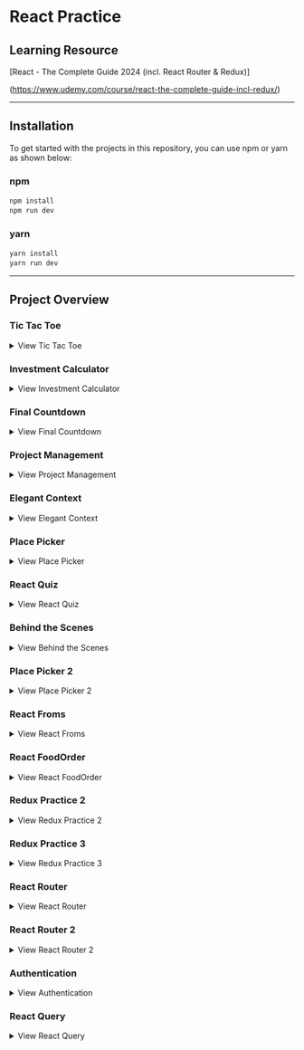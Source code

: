 # React Practice

## Learning Resource

[React - The Complete Guide 2024 (incl. React Router & Redux)]

(https://www.udemy.com/course/react-the-complete-guide-incl-redux/)

---

## Installation

To get started with the projects in this repository,
you can use npm or yarn as shown below:

### npm

```bash
npm install
npm run dev
```

### yarn

```bash
yarn install
yarn run dev
```

---

## Project Overview

### Tic Tac Toe

<details>
  <summary>View Tic Tac Toe</summary>
  <img src="./project_overview/Tic_Tac_Toe/Tic_Tac_Toe.png" alt="Tic-Tac-Toe" width="800" />
</details>

### Investment Calculator

<details>
  <summary>View Investment Calculator</summary>
  <img src="./project_overview/Investment_Calculator/Investment_Calculator.png" alt="Investment Calculator" width="800" />
</details>

### Final Countdown

<details>
  <summary>View Final Countdown</summary>
  <img src="./project_overview/Final_Countdown/Final_Countdown_1.png" alt="Final Countdown 1" width="800" />
  <img src="./project_overview/Final_Countdown/Final_Countdown_2.png" alt="Final Countdown 2" width="800" />
</details>

### Project Management

<details>
  <summary>View Project Management</summary>
  <img src="./project_overview/Project_Management/Project_Management_1.png" alt="Project Management 1" width="800" />
  <img src="./project_overview/Project_Management/Project_Management_2.png" alt="Project Management 2" width="800" />
  <img src="./project_overview/Project_Management/Project_Management_3.png" alt="Project Management 3" width="800" />
  <img src="./project_overview/Project_Management/Project_Management_4.png" alt="Project Management 4" width="800" />
  <img src="./project_overview/Project_Management/Project_Management_5.png" alt="Project Management 5" width="800" />
</details>

### Elegant Context

<details>
  <summary>View Elegant Context</summary>
  <img src="./project_overview/Elegant_Context/Elegant_Context_1.png" alt="Elegant Context 1" width="800" />
  <img src="./project_overview/Elegant_Context/Elegant_Context_2.png" alt="Elegant Context 2" width="800" />
</details>

### Place Picker

<details>
  <summary>View Place Picker</summary>
  <img src="./project_overview/Place_Picker/Place_Picker_1.png" alt="Place Picker 1" width="800" />
  <img src="./project_overview/Place_Picker/Place_Picker_2.png" alt="Place Picker 2" width="800" />
  <img src="./project_overview/Place_Picker/Place_Picker_3.png" alt="Place Picker 3" width="800" />
</details>

### React Quiz

<details>
  <summary>View React Quiz</summary>
  <img src="./project_overview/React_Quiz/React_Quiz_1.png" alt="React Quiz 1" width="800" />
  <img src="./project_overview/React_Quiz/React_Quiz_2.png" alt="React Quiz 2" width="800" />
  <img src="./project_overview/React_Quiz/React_Quiz_3.png" alt="React Quiz 3" width="800" />
  <img src="./project_overview/React_Quiz/React_Quiz_4.png" alt="React Quiz 4" width="800" />
  <img src="./project_overview/React_Quiz/React_Quiz_5.png" alt="React Quiz 5" width="800" />
  <img src="./project_overview/React_Quiz/React_Quiz_6.png" alt="React Quiz 6" width="800" />
</details>

### Behind the Scenes

<details>
  <summary>View Behind the Scenes</summary>
  <img src="./project_overview/Behind_the_Scenes/Behind_the_Scenes_1.png" alt="Behind the Scenes 1" width="800" />
  <img src="./project_overview/Behind_the_Scenes/Behind_the_Scenes_2.png" alt="Behind the Scenes 2" width="800" />
  <img src="./project_overview/Behind_the_Scenes/Behind_the_Scenes_3.png" alt="Behind the Scenes 3" width="800" />
  <img src="./project_overview/Behind_the_Scenes/Behind_the_Scenes_4.png" alt="Behind the Scenes 4" width="800" />
</details>

### Place Picker 2

<details>
  <summary>View Place Picker 2</summary>
  <img src="./project_overview/Place_Picker_2/Place_Picker_2_1.png" alt="Place Picker 2 1" width="800" />
  <img src="./project_overview/Place_Picker_2/Place_Picker_2_2.png" alt="Place Picker 2 2" width="800" />
  <img src="./project_overview/Place_Picker_2/Place_Picker_2_3.png" alt="Place Picker 2 3" width="800" />
  <img src="./project_overview/Place_Picker_2/Place_Picker_2_4.png" alt="Place Picker 2 4" width="800" />
  <img src="./project_overview/Place_Picker_2/Place_Picker_2_5.png" alt="Place Picker 2 5" width="800" />
</details>

### React Froms

<details>
  <summary>View React Froms</summary>
  <img src="./project_overview/React_Forms/React_Forms_1.png" alt="React Forms 1" width="800" />
  <img src="./project_overview/React_Forms/React_Forms_2.png" alt="React Forms 2" width="800" />
  <img src="./project_overview/React_Forms/React_Forms_3.png" alt="React Forms 3" width="800" />
  <img src="./project_overview/React_Forms/React_Forms_4.png" alt="React Forms 4" width="800" />
  <img src="./project_overview/React_Forms/React_Forms_5.png" alt="React Forms 5" width="800" />
</details>

### React FoodOrder

<details>
  <summary>View React FoodOrder</summary>
  <img src="./project_overview/React_FoodOrder/React_FoodOrder_1.png" alt="React FoodOrder 1" width="800" />
  <img src="./project_overview/React_FoodOrder/React_FoodOrder_2.png" alt="React FoodOrder 2" width="800" />
  <img src="./project_overview/React_FoodOrder/React_FoodOrder_3.png" alt="React FoodOrder 3" width="800" />
  <img src="./project_overview/React_FoodOrder/React_FoodOrder_4.png" alt="React FoodOrder 4" width="800" />
  <img src="./project_overview/React_FoodOrder/React_FoodOrder_5.png" alt="React FoodOrder 5" width="800" />
</details>

### Redux Practice 2

<details>
  <summary>View Redux Practice 2</summary>
  <img src="./project_overview/Redux_Practice_2/Redux_Practice_2_1.png" alt="Redux Practice 2 1" width="800" />
  <img src="./project_overview/Redux_Practice_2/Redux_Practice_2_2.png" alt="Redux Practice 2 2" width="800" />
  <img src="./project_overview/Redux_Practice_2/Redux_Practice_2_3.png" alt="Redux Practice 2 3" width="800" />
</details>

### Redux Practice 3

<details>
  <summary>View Redux Practice 3</summary>
  <img src="./project_overview/Redux_Practice_3/Redux_Practice_3_1.png" alt="Redux Practice 3 1" width="800" />
  <img src="./project_overview/Redux_Practice_3/Redux_Practice_3_2.png" alt="Redux Practice 3 2" width="800" />
  <img src="./project_overview/Redux_Practice_3/Redux_Practice_3_3.png" alt="Redux Practice 3 3" width="800" />
  <img src="./project_overview/Redux_Practice_3/Redux_Practice_3_4.png" alt="Redux Practice 3 4" width="800" />
</details>

### React Router

<details>
  <summary>View React Router</summary>
  <img src="./project_overview/React_Router/React_Router_1.png" alt="React Router 1" width="800" />
  <img src="./project_overview/React_Router/React_Router_2.png" alt="React Router 2" width="800" />
  <img src="./project_overview/React_Router/React_Router_3.png" alt="React Router 3" width="800" />
  <img src="./project_overview/React_Router/React_Router_4.png" alt="React Router 4" width="800" />
</details>

### React Router 2

<details>
  <summary>View React Router 2</summary>
  <img src="./project_overview/React_Router_2/React_Router_2_1.png" alt="React Router 2 1" width="800" />
  <img src="./project_overview/React_Router_2/React_Router_2_2.png" alt="React Router 2 2" width="800" />
  <img src="./project_overview/React_Router_2/React_Router_2_3.png" alt="React Router 2 3" width="800" />
  <img src="./project_overview/React_Router_2/React_Router_2_4.png" alt="React Router 2 4" width="800" />
  <img src="./project_overview/React_Router_2/React_Router_2_5.png" alt="React Router 2 5" width="800" />
  <img src="./project_overview/React_Router_2/React_Router_2_6.png" alt="React Router 2 6" width="800" />
  <img src="./project_overview/React_Router_2/React_Router_2_7.png" alt="React Router 2 7" width="800" />
  <img src="./project_overview/React_Router_2/React_Router_2_8.png" alt="React Router 2 8" width="800" />
  <img src="./project_overview/React_Router_2/React_Router_2_9.png" alt="React Router 2 9" width="800" />
  <img src="./project_overview/React_Router_2/React_Router_2_10.png" alt="React Router 2 10" width="800" />
</details>

### Authentication

<details>
  <summary>View Authentication</summary>
  <img src="./project_overview/Authentication/Authentication_1.png" alt="Authentication 1" width="800" />
  <img src="./project_overview/Authentication/Authentication_2.png" alt="Authentication 2" width="800" />
  <img src="./project_overview/Authentication/Authentication_3.png" alt="Authentication 3" width="800" />
  <img src="./project_overview/Authentication/Authentication_4.png" alt="Authentication 4" width="800" />
  <img src="./project_overview/Authentication/Authentication_5.png" alt="Authentication 5" width="800" />
  <img src="./project_overview/Authentication/Authentication_6.png" alt="Authentication 6" width="800" />
  <img src="./project_overview/Authentication/Authentication_7.png" alt="Authentication 7" width="800" />
  <img src="./project_overview/Authentication/Authentication_8.png" alt="Authentication 8" width="800" />
  <img src="./project_overview/Authentication/Authentication_9.png" alt="Authentication 9" width="800" />
  <img src="./project_overview/Authentication/Authentication_10.png" alt="Authentication 10" width="800" />
</details>

### React Query

<details>
  <summary>View React Query</summary>
  <img src="./project_overview/React_Query/React_Query_1.png" alt="React Query 1" width="800" />
  <img src="./project_overview/React_Query/React_Query_2.png" alt="React Query 2" width="800" />
  <img src="./project_overview/React_Query/React_Query_3.png" alt="React Query 3" width="800" />
  <img src="./project_overview/React_Query/React_Query_4.png" alt="React Query 4" width="800" />
  <img src="./project_overview/React_Query/React_Query_5.png" alt="React Query 5" width="800" />
  <img src="./project_overview/React_Query/React_Query_6.png" alt="React Query 6" width="800" />
  <img src="./project_overview/React_Query/React_Query_7.png" alt="React Query 7" width="800" />
  <img src="./project_overview/React_Query/React_Query_8.png" alt="React Query 8" width="800" />
  <img src="./project_overview/React_Query/React_Query_9.png" alt="React Query 9" width="800" />
</details>
